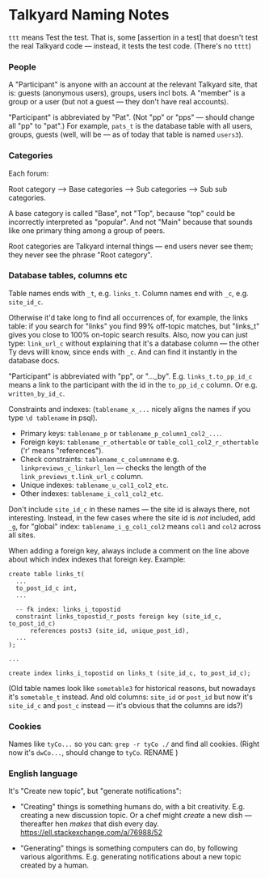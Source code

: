 Talkyard Naming Notes
==========================

`ttt` means Test the test. That is, some [assertion in a test] that doesn't test
the real Talkyard code — instead, it tests the test code. (There's no `tttt`)


### People

A "Participant" is anyone with an account at the relevant Talkyard site,
that is: guests (anonymous users), groups, users incl bots.
A "member" is a group or a user (but not a guest — they don't have real accounts).

"Participant" is abbreviated by "Pat". (Not "pp" or "pps" — should change
all "pp" to "pat".) For example, `pats_t` is the database table with all users,
groups, guests  (well, will be — as of today that table is named `users3`).


### Categories

Each forum:

Root category —> Base categories —> Sub categories —> Sub sub categories.

A base category is called "Base", not "Top", because "top" could be
incorrectly interpreted as "popular". And not "Main" because that sounds
like one primary thing among a group of peers.

Root categories are Talkyard internal things — end users never see them;
they never see the phrase "Root category".



### Database tables, columns etc

Table names ends with `_t`, e.g. `links_t`.
Column names end with `_c`, e.g. `site_id_c`.

Otherwise it'd take long to find all occurrences of, for example, the links table:
if you search for "links" you find 99% off-topic matches,
but "links_t" gives you close to 100% on-topic search results.
Also, now you can just type: `link_url_c` without explaining that
it's a database column — the other Ty devs willl know,
since ends with `_c`. And can find it instantly in the database docs.

"Participant" is abbreviated with "pp", or "..._by". E.g. `links_t.to_pp_id_c` means
a link to the participant with the id in the `to_pp_id_c` column.
Or e.g. `written_by_id_c`.

Constraints and indexes: (`tablename_x_...` nicely aligns the names if you
type `\d tablename` in psql).

 - Primary keys: `tablename_p` or `tablename_p_column1_col2_...`.
 - Foreign keys: `tablename_r_othertable` or `table_col1_col2_r_othertable`
   ('r' means "references").
 - Check constraints: `tablename_c_columnname` e.g. `linkpreviews_c_linkurl_len` — checks the
   length of the `link_previews_t.link_url_c` column.
 - Unique indexes: `tablename_u_col1_col2_etc`.
 - Other indexes: `tablename_i_col1_col2_etc`.

Don't include `site_id_c` in these names — the site id is always there, not interesting.
Instead, in the few cases where the site id is _not_ included, add `_g`,
for "global" index: `tablename_i_g_col1_col2` means `col1` and `col2` across all sites.


When adding a foreign key, always include a comment on the line above
about which index indexes that foreign key. Example:

```
create table links_t(
  ...
  to_post_id_c int,
  ...

  -- fk index: links_i_topostid
  constraint links_topostid_r_posts foreign key (site_id_c, to_post_id_c)
      references posts3 (site_id, unique_post_id),
  ...
);

...

create index links_i_topostid on links_t (site_id_c, to_post_id_c);
```

(Old table names look like `sometable3` for historical reasons,
but nowadays it's `sometable_t` instead.
And old columns: `site_id` or `post_id` but now it's `site_id_c` and `post_c` instead
— it's obvious that the columns are ids?)



### Cookies

Names like `tyCo...` so you can: `grep -r tyCo ./` and find all cookies.
(Right now it's `dwCo...`, should change to `tyCo`. RENAME )



### English language

It's "Create new topic", but "generate notifications":

- "Creating" things is something humans do, with a bit creativity. E.g. creating
  a new discussion topic. Or a chef might *create* a new dish — thereafter hen *makes*
  that dish every day. https://ell.stackexchange.com/a/76988/52

- "Generating" things is something computers can do, by following various algorithms.
  E.g. generating notifications about a new topic created by a human.
